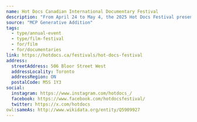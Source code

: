 ```yaml
---
name: Hot Docs Canadian International Documentary Festival
description: "From April 24 to May 4, the 2025 Hot Docs Festival presented 113 documentaries from 47 countries to audiences in Toronto cinemas. The 11-day event featured 179 screenings on five screens at two venues across the city, along with over 150 filmmaker Q&As."
source: "MCP Generative Addition"
tags:
  - type/annual-event
  - type/film-festival
  - for/film
  - for/documentaries
link: https://hotdocs.ca/festivals/hot-docs-festival
address:
  streetAddress: 506 Bloor Street West
  addressLocality: Toronto
  addressRegion: ON
  postalCode: M5S 1Y3
social:
  instagram: https://www.instagram.com/hotdocs_/
  facebook: https://www.facebook.com/hotdocsfestival/
  twitter: https://x.com/hotdocs
owl:sameAs: http://www.wikidata.org/entity/Q5909927
---
```

